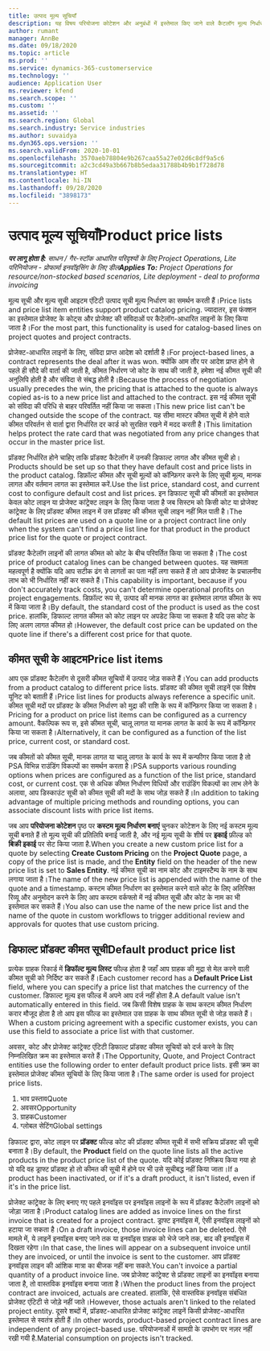 ```yaml
---
title: उत्पाद मूल्य सूचियाँ
description: यह विषय परियोजना कोटेशन और अनुबंधों में इस्तेमाल किए जाने वाले कैटलॉग मूल्य निर्धारण में मूल्य सूचियों के बारे में जानकारी देता है.
author: rumant
manager: AnnBe
ms.date: 09/18/2020
ms.topic: article
ms.prod: ''
ms.service: dynamics-365-customerservice
ms.technology: ''
audience: Application User
ms.reviewer: kfend
ms.search.scope: ''
ms.custom: ''
ms.assetid: ''
ms.search.region: Global
ms.search.industry: Service industries
ms.author: suvaidya
ms.dyn365.ops.version: ''
ms.search.validFrom: 2020-10-01
ms.openlocfilehash: 3570aeb78804e9b267caa55a27e02d6c8df9a5c6
ms.sourcegitcommit: a2c3cd49a3b667b8b5edaa31788b4b9b1f728d78
ms.translationtype: HT
ms.contentlocale: hi-IN
ms.lasthandoff: 09/28/2020
ms.locfileid: "3898173"
---
```

# <a name="product-price-lists"></a><span data-ttu-id="65b51-103">उत्पाद मूल्य सूचियाँ</span><span class="sxs-lookup"><span data-stu-id="65b51-103">Product price lists</span></span>

<span data-ttu-id="65b51-104">_**पर लागू होता है:** साधन / गैर-स्टॉक आधारित परिदृश्यों के लिए Project Operations, Lite परिनियोजन - प्रोफार्मा इनवॉइसिंग के लिए डील_</span><span class="sxs-lookup"><span data-stu-id="65b51-104">_**Applies To:** Project Operations for resource/non-stocked based scenarios, Lite deployment - deal to proforma invoicing_</span></span>

<span data-ttu-id="65b51-105">मूल्य सूची और मूल्य सूची आइटम एंटिटी उत्पाद सूची मूल्य निर्धारण का समर्थन करती हैं।</span><span class="sxs-lookup"><span data-stu-id="65b51-105">Price lists and price list item entities support product catalog pricing.</span></span> <span data-ttu-id="65b51-106">ज्यादातर, इस फंक्शन का इस्तेमाल प्रोजेक्ट के कोट्स और प्रोजेक्ट की संविदाओं पर कैटेलॉग-आधारित लाइनों के लिए किया जाता है।</span><span class="sxs-lookup"><span data-stu-id="65b51-106">For the most part, this functionality is used for catalog-based lines on project quotes and project contracts.</span></span>

<span data-ttu-id="65b51-107">प्रोजेक्ट-आधारित लाइनों के लिए, संविदा प्राप्त आदेश को दर्शाती है।</span><span class="sxs-lookup"><span data-stu-id="65b51-107">For project-based lines, a contract represents the deal after it was won.</span></span> <span data-ttu-id="65b51-108">क्योंकि आम तौर पर आदेश प्राप्त होने से पहले ही सौदे की वार्ता की जाती है, कीमत निर्धारण जो कोट के साथ की जाती है, हमेशा नई कीमत सूची की अनुलिपि होती है और संविदा से संबद्ध होती है।</span><span class="sxs-lookup"><span data-stu-id="65b51-108">Because the process of negotiation usually precedes the win, the pricing that is attached to the quote is always copied as-is to a new price list and attached to the contract.</span></span> <span data-ttu-id="65b51-109">इस नई कीमत सूची को संविदा की परिधि से बाहर परिवर्तित नहीं किया जा सकता।</span><span class="sxs-lookup"><span data-stu-id="65b51-109">This new price list can't be changed outside the scope of the contract.</span></span> <span data-ttu-id="65b51-110">यह सीमा मास्टर कीमत सूची में होने वाले कीमत परिवर्तन से वार्ता द्वारा निर्धारित दर कार्ड को सुरक्षित रखने में मदद करती है।</span><span class="sxs-lookup"><span data-stu-id="65b51-110">This limitation helps protect the rate card that was negotiated from any price changes that occur in the master price list.</span></span>

<span data-ttu-id="65b51-111">प्रॉडक्ट निर्धारित होने चाहिए ताकि प्रॉडक्ट कैटेलॉग में उनकी डिफाल्ट लागत और कीमत सूची हो।</span><span class="sxs-lookup"><span data-stu-id="65b51-111">Products should be set up so that they have default cost and price lists in the product catalog.</span></span> <span data-ttu-id="65b51-112">डिफ़ॉल्ट कीमत और सूची मूल्यों को कॉन्फ़िगर करने के लिए सूची मूल्य, मानक लागत और वर्तमान लागत का इस्तेमाल करें.</span><span class="sxs-lookup"><span data-stu-id="65b51-112">Use the list price, standard cost, and current cost to configure default cost and list prices.</span></span> <span data-ttu-id="65b51-113">इन डिफाल्ट सूची की कीमतों का इस्तेमाल केवल कोट लाइन या प्रोजेक्ट कांट्रेक्ट लाइन के लिए किया जाता है जब सिस्टम को किसी कोट या प्रोजेक्ट कांट्रेक्ट के लिए प्रॉडक्ट कीमत लाइन में उस प्रॉडक्ट की कीमत सूची लाइन नहीं मिल पाती है।</span><span class="sxs-lookup"><span data-stu-id="65b51-113">The default list prices are used on a quote line or a project contract line only when the system can't find a price list line for that product in the product price list for the quote or project contract.</span></span>

<span data-ttu-id="65b51-114">प्रॉडक्ट कैटेलॉग लाइनों की लागत कीमत को कोट के बीच परिवर्तित किया जा सकता है।</span><span class="sxs-lookup"><span data-stu-id="65b51-114">The cost price of product catalog lines can be changed between quotes.</span></span> <span data-ttu-id="65b51-115">यह सक्षमता महत्वपूर्ण है क्योंकि यदि आप सटीक ढंग से लागतों का पता नहीं लगा सकते हैं तो आप प्रोजेक्ट के प्रचालनीय लाभ को भी निर्धारित नहीं कर सकते हैं।</span><span class="sxs-lookup"><span data-stu-id="65b51-115">This capability is important, because if you don't accurately track costs, you can't determine operational profits on project engagements.</span></span> <span data-ttu-id="65b51-116">डिफ़ॉल्ट रूप से, उत्पाद की मानक लागत का इस्तेमाल लागत कीमत के रूप में किया जाता है।</span><span class="sxs-lookup"><span data-stu-id="65b51-116">By default, the standard cost of the product is used as the cost price.</span></span> <span data-ttu-id="65b51-117">हालांकि, डिफाल्ट लागत कीमत को कोट लाइन पर अपडेट किया जा सकता है यदि उस कोट के लिए अलग लागत कीमत हो।</span><span class="sxs-lookup"><span data-stu-id="65b51-117">However, the default cost price can be updated on the quote line if there's a different cost price for that quote.</span></span>

## <a name="price-list-items"></a><span data-ttu-id="65b51-118">कीमत सूची के आइटम</span><span class="sxs-lookup"><span data-stu-id="65b51-118">Price list items</span></span>

<span data-ttu-id="65b51-119">आप एक प्रॉडक्ट कैटेलॉग से दूसरी कीमत सूचियों में उत्पाद जोड़ सकते हैं।</span><span class="sxs-lookup"><span data-stu-id="65b51-119">You can add products from a product catalog to different price lists.</span></span> <span data-ttu-id="65b51-120">प्रॉडक्ट की कीमत सूची लाइनें एक विशेष यूनिट को बताती हैं।</span><span class="sxs-lookup"><span data-stu-id="65b51-120">Price list lines for products always reference a specific unit.</span></span> <span data-ttu-id="65b51-121">कीमत सूची मदों पर प्रॉडक्ट के कीमत निर्धारण को मुद्रा की राशि के रूप में कॉन्फ़िगर किया जा सकता है।</span><span class="sxs-lookup"><span data-stu-id="65b51-121">Pricing for a product on price list items can be configured as a currency amount.</span></span> <span data-ttu-id="65b51-122">वैकल्पिक रूप स, इसे कीमत सूची, चालू लागत या मानक लागत के कार्य के रूप में कॉन्फ़िगर किया जा सकता है।</span><span class="sxs-lookup"><span data-stu-id="65b51-122">Alternatively, it can be configured as a function of the list price, current cost, or standard cost.</span></span>

<span data-ttu-id="65b51-123">जब कीमतों को कीमत सूची, मानक लागत या चालू लागत के कार्य के रूप में कन्फीगर किया जाता है तो PSA विभिन्न राउंडिंग विकल्पों का समर्थन करता है।</span><span class="sxs-lookup"><span data-stu-id="65b51-123">PSA supports various rounding options when prices are configured as a function of the list price, standard cost, or current cost.</span></span> <span data-ttu-id="65b51-124">एक से अधिक कीमत निर्धारण विधियों और राउंडिंग विकल्पों का लाभ लेने के अलावा, आप डिस्काउंट सूची को कीमत सूची की मदों के साथ जोड़ सकते हैं।</span><span class="sxs-lookup"><span data-stu-id="65b51-124">In addition to taking advantage of multiple pricing methods and rounding options, you can associate discount lists with price list items.</span></span> 

<span data-ttu-id="65b51-125">जब आप **परियोजना कोटेशन** पृष्ठ पर **कस्टम मूल्य निर्धारण बनाएं** चुनकर कोटेशन के लिए नई कस्टम मूल्य सूची बनाते हैं तो मूल्य सूची की प्रतिलिपि बनाई जाती है, और नई मूल्य सूची के शीर्ष पर **इकाई** फ़ील्ड को **बिक्री इकाई** पर सेट किया जाता है.</span><span class="sxs-lookup"><span data-stu-id="65b51-125">When you create a new custom price list for a quote by selecting **Create Custom Pricing** on the **Project Quote** page, a copy of the price list is made, and the **Entity** field on the header of the new price list is set to **Sales Entity**.</span></span> <span data-ttu-id="65b51-126">नई कीमत सूची का नाम कोट और टाइमस्टैम्प के नाम के साथ लगाया जाता है।</span><span class="sxs-lookup"><span data-stu-id="65b51-126">The name of the new price list is appended with the name of the quote and a timestamp.</span></span> <span data-ttu-id="65b51-127">कस्टम कीमत निर्धारण का इस्तेमाल करने वाले कोट के लिए अतिरिक्त रिव्यू और अनुमोदन करने के लिए आप कस्टम वर्कफ्लो में नई कीमत सूची और कोट के नाम का भी इस्तेमाल कर सकते हैं।</span><span class="sxs-lookup"><span data-stu-id="65b51-127">You also can use the name of the new price list and the name of the quote in custom workflows to trigger additional review and approvals for quotes that use custom pricing.</span></span>

 
## <a name="default-product-price-list"></a><span data-ttu-id="65b51-128">डिफाल्ट प्रॉडक्ट कीमत सूची</span><span class="sxs-lookup"><span data-stu-id="65b51-128">Default product price list</span></span>
<span data-ttu-id="65b51-129">प्रत्येक ग्राहक रिकार्ड में **डिफॉल्ट मूल्य लिस्ट** फील्ड होता है जहाँ आप ग्राहक की मुद्रा से मेल करने वाली कीमत सूची को निर्दिष्ट कर सकते हैं।</span><span class="sxs-lookup"><span data-stu-id="65b51-129">Each customer record has a **Default Price List** field, where you can specify a price list that matches the currency of the customer.</span></span> <span data-ttu-id="65b51-130">डिफाल्ट मूल्य इस फील्ड में अपने आप दर्ज नहीं होता है.</span><span class="sxs-lookup"><span data-stu-id="65b51-130">A default value isn't automatically entered in this field.</span></span> <span data-ttu-id="65b51-131">जब किसी विशेष ग्राहक के साथ कस्टम कीमत निर्धारण करार मौजूद होता है तो आप इस फील्ड का इस्तेमाल उस ग्राहक के साथ कीमत सूची से जोड़ सकते हैं।</span><span class="sxs-lookup"><span data-stu-id="65b51-131">When a custom pricing agreement with a specific customer exists, you can use this field to associate a price list with that customer.</span></span>

<span data-ttu-id="65b51-132">अवसर, कोट और प्रोजेक्ट कांट्रेक्ट एंटिटी डिफाल्ट प्रॉडक्ट कीमत सूचियों को दर्ज करने के लिए निम्नलिखित क्रम का इस्तेमाल करते हैं।</span><span class="sxs-lookup"><span data-stu-id="65b51-132">The Opportunity, Quote, and Project Contract entities use the following order to enter default product price lists.</span></span> <span data-ttu-id="65b51-133">इसी क्रम का इस्तेमाल प्रोजेक्ट कीमत सूचियों के लिए किया जाता है।</span><span class="sxs-lookup"><span data-stu-id="65b51-133">The same order is used for project price lists.</span></span>

1.  <span data-ttu-id="65b51-134">भाव प्रस्ताव</span><span class="sxs-lookup"><span data-stu-id="65b51-134">Quote</span></span>
2.  <span data-ttu-id="65b51-135">अवसर</span><span class="sxs-lookup"><span data-stu-id="65b51-135">Opportunity</span></span>
3.  <span data-ttu-id="65b51-136">ग्राहक</span><span class="sxs-lookup"><span data-stu-id="65b51-136">Customer</span></span>
4.  <span data-ttu-id="65b51-137">ग्लोबल सेटिंग</span><span class="sxs-lookup"><span data-stu-id="65b51-137">Global settings</span></span> 

<span data-ttu-id="65b51-138">डिफाल्ट द्वारा, कोट लाइन पर **प्रॉडक्ट** फील्ड कोट की प्रॉडक्ट कीमत सूची में सभी सक्रिय प्रॉडक्ट की सूची बनाता है।</span><span class="sxs-lookup"><span data-stu-id="65b51-138">By default, the **Product** field on the quote line lists all the active products in the product price list of the quote.</span></span> <span data-ttu-id="65b51-139">यदि कोई प्रॉडक्ट निष्क्रिय किया गया हो यो यदि वह ड्राफ्ट प्रॉडक्ट हो तो कीमत की सूची में होने पर भी उसे सूचीबद्ध नहीं किया जाता।</span><span class="sxs-lookup"><span data-stu-id="65b51-139">If a product has been inactivated, or if it's a draft product, it isn't listed, even if it's in the price list.</span></span> 

<span data-ttu-id="65b51-140">प्रोजेक्ट कांट्रेक्ट के लिए बनाए गए पहले इनवॉइस पर इनवॉइस लाइनों के रूप में प्रॉडक्ट कैटेलॉग लाइनों को जोड़ा जाता है।</span><span class="sxs-lookup"><span data-stu-id="65b51-140">Product catalog lines are added as invoice lines on the first invoice that is created for a project contract.</span></span> <span data-ttu-id="65b51-141">ड्राफ्ट इनवॉइस में, ऐसी इनवॉइस लाइनों को हटाया जा सकता है।</span><span class="sxs-lookup"><span data-stu-id="65b51-141">On a draft invoice, those invoice lines can be deleted.</span></span> <span data-ttu-id="65b51-142">ऐसे मामले में, ये लाइनें इनवॉइस बनाए जाने तक या इनवॉइस ग्राहक को भेजे जाने तक, बाद की इनवॉइस में दिखता रहेगा।</span><span class="sxs-lookup"><span data-stu-id="65b51-142">In that case, the lines will appear on a subsequent invoice until they are invoiced, or until the invoice is sent to the customer.</span></span> <span data-ttu-id="65b51-143">आप प्रॉडक्ट इनवॉइस लाइन की आंशिक मात्रा का बीजक नहीं बना सकते.</span><span class="sxs-lookup"><span data-stu-id="65b51-143">You can't invoice a partial quantity of a product invoice line.</span></span> <span data-ttu-id="65b51-144">जब प्रोजेक्ट कांट्रेक्ट से प्रॉडक्ट लाइनों का इनवॉइस बनाया जाता है, तो वास्तविक इनवॉइस बनाया जाता है।</span><span class="sxs-lookup"><span data-stu-id="65b51-144">When the product lines from the project contract are invoiced, actuals are created.</span></span> <span data-ttu-id="65b51-145">हालांकि, ऐसे वास्तविक इनवॉइस संबंधित प्रोजेक्ट एंटिटी से जोड़े नहीं जाते।</span><span class="sxs-lookup"><span data-stu-id="65b51-145">However, those actuals aren't linked to the related project entity.</span></span> <span data-ttu-id="65b51-146">दूसरे शब्दों में, प्रॉडक्ट-आधारित प्रोजेक्ट कांट्रेक्ट लाइनें किसी प्रोजेक्ट-आधारित इस्तेमाल से स्वतंत्र होती हैं।</span><span class="sxs-lookup"><span data-stu-id="65b51-146">In other words, product-based project contract lines are independent of any project-based use.</span></span> <span data-ttu-id="65b51-147">परियोजनाओं में सामग्री के उपभोग पर नज़र नहीं रखी गयी है.</span><span class="sxs-lookup"><span data-stu-id="65b51-147">Material consumption on projects isn't tracked.</span></span>
